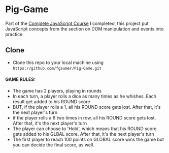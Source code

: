 # Pig-Game

Part of the [Complete JavaScript Course](https://www.udemy.com/course/the-complete-javascript-course/) I completed, this project put JavaScript concepts from the section on DOM manipulation and events into practice.

## Clone 
- Clone this repo to your local machine using ```https://github.com/fgsumer/Pig-Game.git```



#### GAME RULES:

- The game has 2 players, playing in rounds
- In each turn, a player rolls a dice as many times as he whishes. Each result get added to his ROUND score
- BUT, if the player rolls a 1, all his ROUND score gets lost. After that, it's the next player's turn
- if the player rolls a 6 two times in row, all his ROUND score gets lost. After that, it's the next player's turn
- The player can choose to 'Hold', which means that his ROUND score gets added to his GLBAL score. After that, it's the next player's turn
- The first player to reach 100 points on GLOBAL score wins the game but you can decide the final score, as well.
